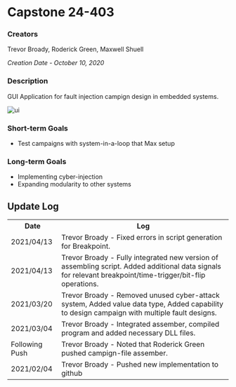 
<h1>Capstone 24-403</h1>
<h3>Creators</h3>
Trevor Broady, Roderick Green, Maxwell Shuell

<i>Creation Date - October 10, 2020</i>

<h3>Description</h3>
<p>
GUI Application for fault injection campign design in embedded systems.
</p>

 ![ui](https://user-images.githubusercontent.com/64280590/114589156-683e5200-9c55-11eb-852e-9c3040a2c3ef.PNG)
 
<h3>Short-term Goals</h3>
<ul>
<li>Test campaigns with system-in-a-loop that Max setup</li>
</ul>

<h3>Long-term Goals</h3>
<ul>
<li>Implementing cyber-injection</li>
<li>Expanding modularity to other systems</li>
</ul>

<h2>Update Log</h2>
<table>
<tr><th>Date</th><th>Log</th></tr>
<tr><td>2021/04/13</td><td>Trevor Broady - Fixed errors in script generation for Breakpoint.</td></tr>
<tr><td>2021/04/13</td><td>Trevor Broady - Fully integrated new version of assembling script. Added additional data signals for relevant breakpoint/time-trigger/bit-flip operations.</td></tr>
<tr><td>2021/03/20</td><td>Trevor Broady - Removed unused cyber-attack system, Added value data type, Added capability to design campaign with multiple fault designs.</td></tr>
<tr><td>2021/03/04</td><td>Trevor Broady - Integrated assember, compiled program and added necessary DLL files. </td></tr>
<tr><td>Following Push</td><td>Trevor Broady - Noted that Roderick Green pushed campign-file assember.</td></tr>
<tr><td>2021/02/04</td><td>Trevor Broady - Pushed new implementation to github</td></tr>
</table>

